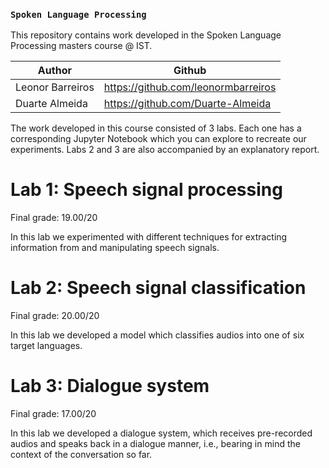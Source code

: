 ### `Spoken Language Processing` ###

This repository contains work developed in the Spoken Language Processing masters course @ IST.

Author | Github
-------|-------
Leonor Barreiros      | https://github.com/leonormbarreiros
Duarte Almeida        | https://github.com/Duarte-Almeida

The work developed in this course consisted of 3 labs. Each one has a corresponding Jupyter Notebook which you can explore to recreate our experiments. Labs 2 and 3 are also accompanied by an explanatory report.

# Lab 1: Speech signal processing #

Final grade: 19.00/20

In this lab we experimented with different techniques for extracting information from and manipulating speech signals.

# Lab 2: Speech signal classification #

Final grade: 20.00/20

In this lab we developed a model which classifies audios into one of six target languages.

# Lab 3: Dialogue system #

Final grade: 17.00/20

In this lab we developed a dialogue system, which receives pre-recorded audios and speaks back in a dialogue manner, i.e., bearing in mind the context of the conversation so far.


